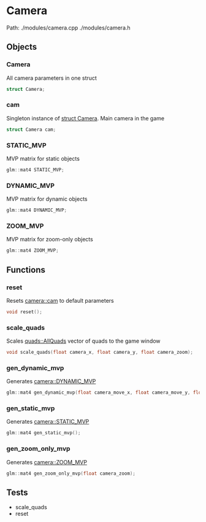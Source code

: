 # Camera
Path: ./modules/camera.cpp   ./modules/camera.h


## Objects
### Camera
All camera parameters in one struct
```c++
struct Camera;
```
### cam
Singleton instance of [struct Camera](camera.md#Camera). Main camera in the game
```c++
struct Camera cam;
```

### STATIC_MVP
MVP matrix for static objects
```c++
glm::mat4 STATIC_MVP;
```

### DYNAMIC_MVP
MVP matrix for dynamic objects
```c++
glm::mat4 DYNAMIC_MVP;
```

### ZOOM_MVP
MVP matrix for zoom-only objects
```c++
glm::mat4 ZOOM_MVP;
```

## Functions
### reset
Resets [camera::cam](camera.md#cam) to default parameters
```c++
void reset();
```

### scale_quads
Scales [quads::AllQuads](quads.md#AllQuads) vector of quads to the game window
```c++
void scale_quads(float camera_x, float camera_y, float camera_zoom);
```

### gen_dynamic_mvp
Generates [camera::DYNAMIC_MVP](camera.md#DYNAMIC_MVP) 
```c++
glm::mat4 gen_dynamic_mvp(float camera_move_x, float camera_move_y, float camera_zoom);
```
### gen_static_mvp
Generates [camera::STATIC_MVP](camera.md#STATIC_MVP) 
```c++
glm::mat4 gen_static_mvp();
```

### gen_zoom_only_mvp
Generates [camera::ZOOM_MVP](camera.md#ZOOM_MVP) 
```c++
glm::mat4 gen_zoom_only_mvp(float camera_zoom);
```

## Tests
- scale_quads
- reset
